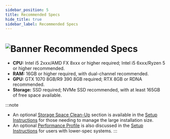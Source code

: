 ```yaml
---
sidebar_position: 5
title: Recommended Specs
hide_title: true
sidebar_label: Recommended Specs
---
```


# ![Banner Recommended Specs](https://github.com/user-attachments/assets/3f2c123a-e142-4a04-a234-fcf22f17c440)

- **CPU:** Intel i5 2xxx/AMD FX 8xxx or higher required; Intel i5 6xxx/Ryzen 5 or higher recommended.
- **RAM:** 16GB or higher required, with dual-channel recommended.
- **GPU:** GTX 1070 8GB/R9 390 8GB required; RTX 8GB or RDNA recommended.
- **Storage:** SSD required; NVMe SSD recommended, with at least 165GB of free space available.

:::note
- An optional [Storage Space Clean-Up](https://uraniumfever.net/docs/setupinstructions#-optional---storage-space-clean-up-) section is available in the [Setup Instructions](https://uraniumfever.net/docs/setupinstructions/) for those needing to manage the large installation size.
- An optional [Performance Profile](https://uraniumfever.net/docs/setupinstructions/#-optional---enabling-the-performance-profile-) is also discussed in the [Setup Instructions](https://uraniumfever.net/docs/setupinstructions/) for users with lower-spec systems.
::: 
